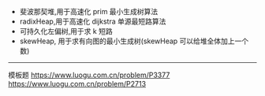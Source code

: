 <!-- https://github.dev/EndlessCheng/codeforces-go/blob/master/copypasta/leftist_tree.go#L11 -->
<!-- https://nyaannyaan.github.io/library/data-structure/skew-heap.hpp -->
<!-- https://www.cnblogs.com/flashhu/p/8324551.html -->
<!-- https://www.luogu.com.cn/blog/command-block/lct-xiao-ji -->

- 斐波那契堆,用于高速化 prim 最小生成树算法
- radixHeap,用于高速化 dijkstra 单源最短路算法
- 可持久化左偏树,用于求 k 短路
- skewHeap, 用于求有向图的最小生成树(skewHeap 可以给堆全体加上一个数)

---

模板题
https://www.luogu.com.cn/problem/P3377
https://www.luogu.com.cn/problem/P2713
